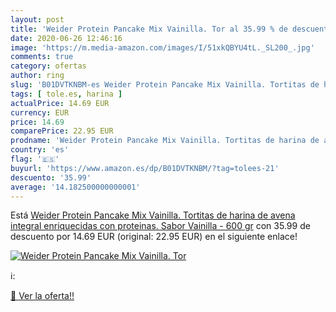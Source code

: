 ```yaml
---
layout: post
title: 'Weider Protein Pancake Mix Vainilla. Tor al 35.99 % de descuento'
date: 2020-06-26 12:46:16
image: 'https://m.media-amazon.com/images/I/51xkQBYU4tL._SL200_.jpg'
comments: true
category: ofertas
author: ring
slug: 'B01DVTKNBM-es Weider Protein Pancake Mix Vainilla. Tortitas de harina de...'
tags: [ tole.es, harina ]
actualPrice: 14.69 EUR
currency: EUR
price: 14.69
comparePrice: 22.95 EUR
prodname: 'Weider Protein Pancake Mix Vainilla. Tortitas de harina de avena integral  enriquecidas con proteinas. Sabor Vainilla - 600 gr'
country: 'es'
flag: '🇪🇸'
buyurl: 'https://www.amazon.es/dp/B01DVTKNBM/?tag=tolees-21'
descuento: '35.99'
average: '14.182500000000001'
---
```


Está [Weider Protein Pancake Mix Vainilla. Tortitas de harina de avena integral  enriquecidas con proteinas. Sabor Vainilla - 600 gr](https://www.amazon.es/dp/B01DVTKNBM/?tag=tolees-21) con 35.99 de descuento por 14.69 EUR (original: 22.95 EUR) en el siguiente enlace!

[![Weider Protein Pancake Mix Vainilla. Tor](https://m.media-amazon.com/images/I/51xkQBYU4tL._SL200_.jpg)](https://www.amazon.es/dp/B01DVTKNBM/?tag=tolees-21)

ℹ️:


[🛒 Ver la oferta!!](https://www.amazon.es/dp/B01DVTKNBM/?tag=tolees-21)
